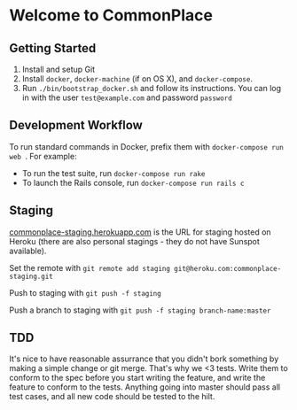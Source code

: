 Welcome to CommonPlace
======================

Getting Started
---------------

1.  Install and setup Git
2.  Install `docker`, `docker-machine` (if on OS X), and `docker-compose`.
3.  Run `./bin/bootstrap_docker.sh` and follow its instructions. You can log in with the user `test@example.com` and password `password`

Development Workflow
--------------------

To run standard commands in Docker, prefix them with `docker-compose run web `. For example: 

- To run the test suite, run `docker-compose run rake`
- To launch the Rails console, run `docker-compose run rails c`

Staging
-------

[commonplace-staging.herokuapp.com](http://commonplace-staging.herokuapp.com) is the URL for staging hosted on Heroku (there are also personal stagings - they do not have Sunspot available).

Set the remote with `git remote add staging git@heroku.com:commonplace-staging.git`

Push to staging with `git push -f staging`

Push a branch to staging with `git push -f staging branch-name:master`

TDD
---

It's nice to have reasonable assurrance that you didn't bork something by making a simple change or git merge. That's why we <3 tests. Write them to conform to the spec before you start writing the feature, and write the feature to conform to the tests. Anything going into master should pass all test cases, and all new code should be tested to the hilt.

